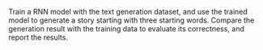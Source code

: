 Train a RNN model with the text generation dataset, and use the trained model to generate a story starting with three starting words. Compare the generation result with the training data to evaluate its correctness, and report the results.
